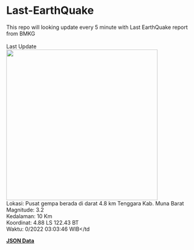 # Last-EarthQuake
This repo will looking update every 5 minute with Last EarthQuake report from BMKG
<br>
<br>
Last Update
<br>
<img src="https://ews.bmkg.go.id/TEWS/data/20221014030346.mmi.jpg" width="400"/>
<br>
Lokasi: Pusat gempa berada di darat 4.8 km Tenggara Kab. Muna Barat <br>
Magnitude: 3.2 <br>
Kedalaman: 10 Km <br>
Koordinat: 4.88 LS 122.43 BT <br>
Waktu: 0/2022 03:03:46 WIB</td <br>

<a href="./data/data.json">**JSON Data**</a>
